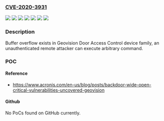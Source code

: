 ### [CVE-2020-3931](https://cve.mitre.org/cgi-bin/cvename.cgi?name=CVE-2020-3931)
![](https://img.shields.io/static/v1?label=Product&message=Door%20Access%20Control%20Device&color=blue)
![](https://img.shields.io/static/v1?label=Version&message=GV-AS1010%20&color=brightgreen)
![](https://img.shields.io/static/v1?label=Version&message=GV-AS210%20&color=brightgreen)
![](https://img.shields.io/static/v1?label=Version&message=GV-AS410%20&color=brightgreen)
![](https://img.shields.io/static/v1?label=Version&message=GV-AS810%20&color=brightgreen)
![](https://img.shields.io/static/v1?label=Version&message=GV-GF192x%20&color=brightgreen)
![](https://img.shields.io/static/v1?label=Vulnerability&message=CWE-120%20Buffer%20Overflow&color=brightgreen)

### Description

Buffer overflow exists in Geovision Door Access Control device family, an unauthenticated remote attacker can execute arbitrary command.

### POC

#### Reference
- https://www.acronis.com/en-us/blog/posts/backdoor-wide-open-critical-vulnerabilities-uncovered-geovision

#### Github
No PoCs found on GitHub currently.

